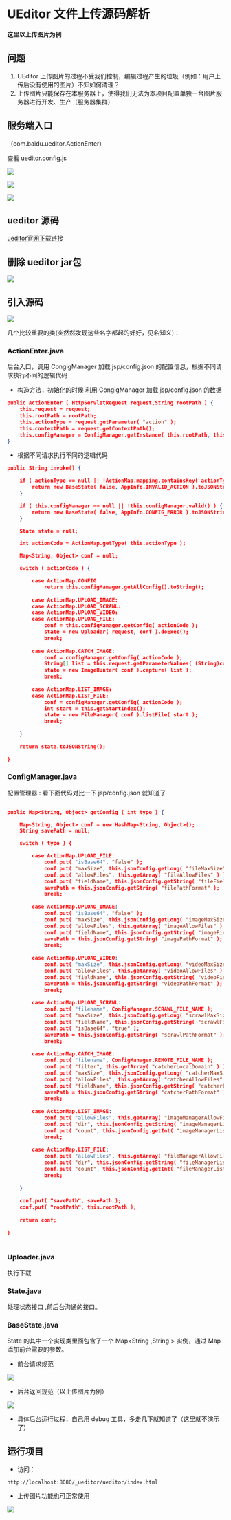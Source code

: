 # UEditor 文件上传源码解析

**这里以上传图片为例**
    
## 问题
    
1. UEditor 上传图片的过程不受我们控制，编辑过程产生的垃圾（例如：用户上传后没有使用的图片）不知如何清理？
2. 上传图片只能保存在本服务器上，使得我们无法为本项目配置单独一台图片服务器进行开发、生产（服务器集群）
    
## 服务端入口

（com.baidu.ueditor.ActionEnter）
    
查看 ueditor.config.js
    
![](https://gitee.com/eden2f/pic-hosting/raw/master/notes/20240121210215.png)
    
![](https://gitee.com/eden2f/pic-hosting/raw/master/notes/20240121210242.png)
    
![](https://gitee.com/eden2f/pic-hosting/raw/master/notes/20240121210302.png)
    
## ueditor 源码
    
[ueditor官网下载链接](http://ueditor.baidu.com/website/download.html)

## 删除 ueditor jar包

![](https://gitee.com/eden2f/pic-hosting/raw/master/notes/20240121210328.png)
    
## 引入源码
    
![](https://gitee.com/eden2f/pic-hosting/raw/master/notes/20240121210402.png)

几个比较重要的类(突然然发现这些名字都起的好好，见名知义)：
    
### ActionEnter.java

后台入口，调用 CongigManager 加载 jsp/config.json 的配置信息，根据不同请求执行不同的逻辑代码
  
* 构造方法，初始化的时候 利用 CongigManager 加载 jsp/config.json 的数据
     
``` json
public ActionEnter ( HttpServletRequest request,String rootPath ) {
    this.request = request;
    this.rootPath = rootPath;
    this.actionType = request.getParameter( "action" );
    this.contextPath = request.getContextPath();
    this.configManager = ConfigManager.getInstance( this.rootPath, this.contextPath, request.getRequestURI() );
}
```
        
* 根据不同请求执行不同的逻辑代码
        
``` json
public String invoke() {

    if ( actionType == null || !ActionMap.mapping.containsKey( actionType ) ) {
        return new BaseState( false, AppInfo.INVALID_ACTION ).toJSONString();
    }

    if ( this.configManager == null || !this.configManager.valid() ) {
        return new BaseState( false, AppInfo.CONFIG_ERROR ).toJSONString();
    }

    State state = null;

    int actionCode = ActionMap.getType( this.actionType );

    Map<String, Object> conf = null;

    switch ( actionCode ) {

        case ActionMap.CONFIG:
            return this.configManager.getAllConfig().toString();
            
        case ActionMap.UPLOAD_IMAGE:
        case ActionMap.UPLOAD_SCRAWL:
        case ActionMap.UPLOAD_VIDEO:
        case ActionMap.UPLOAD_FILE:
            conf = this.configManager.getConfig( actionCode );
            state = new Uploader( request, conf ).doExec();
            break;
            
        case ActionMap.CATCH_IMAGE:
            conf = configManager.getConfig( actionCode );
            String[] list = this.request.getParameterValues( (String)conf.get( "fieldName" ) );
            state = new ImageHunter( conf ).capture( list );
            break;
            
        case ActionMap.LIST_IMAGE:
        case ActionMap.LIST_FILE:
            conf = configManager.getConfig( actionCode );
            int start = this.getStartIndex();
            state = new FileManager( conf ).listFile( start );
            break;
            
    }

    return state.toJSONString();
    
}

```
        
### ConfigManager.java
        
配置管理器 : 看下面代码对比一下 jsp/config.json 就知道了
        
``` json
    
public Map<String, Object> getConfig ( int type ) {

    Map<String, Object> conf = new HashMap<String, Object>();
    String savePath = null;

    switch ( type ) {

        case ActionMap.UPLOAD_FILE:
            conf.put( "isBase64", "false" );
            conf.put( "maxSize", this.jsonConfig.getLong( "fileMaxSize" ) );
            conf.put( "allowFiles", this.getArray( "fileAllowFiles" ) );
            conf.put( "fieldName", this.jsonConfig.getString( "fileFieldName" ) );
            savePath = this.jsonConfig.getString( "filePathFormat" );
            break;
            
        case ActionMap.UPLOAD_IMAGE:
            conf.put( "isBase64", "false" );
            conf.put( "maxSize", this.jsonConfig.getLong( "imageMaxSize" ) );
            conf.put( "allowFiles", this.getArray( "imageAllowFiles" ) );
            conf.put( "fieldName", this.jsonConfig.getString( "imageFieldName" ) );
            savePath = this.jsonConfig.getString( "imagePathFormat" );
            break;
            
        case ActionMap.UPLOAD_VIDEO:
            conf.put( "maxSize", this.jsonConfig.getLong( "videoMaxSize" ) );
            conf.put( "allowFiles", this.getArray( "videoAllowFiles" ) );
            conf.put( "fieldName", this.jsonConfig.getString( "videoFieldName" ) );
            savePath = this.jsonConfig.getString( "videoPathFormat" );
            break;
            
        case ActionMap.UPLOAD_SCRAWL:
            conf.put( "filename", ConfigManager.SCRAWL_FILE_NAME );
            conf.put( "maxSize", this.jsonConfig.getLong( "scrawlMaxSize" ) );
            conf.put( "fieldName", this.jsonConfig.getString( "scrawlFieldName" ) );
            conf.put( "isBase64", "true" );
            savePath = this.jsonConfig.getString( "scrawlPathFormat" );
            break;
            
        case ActionMap.CATCH_IMAGE:
            conf.put( "filename", ConfigManager.REMOTE_FILE_NAME );
            conf.put( "filter", this.getArray( "catcherLocalDomain" ) );
            conf.put( "maxSize", this.jsonConfig.getLong( "catcherMaxSize" ) );
            conf.put( "allowFiles", this.getArray( "catcherAllowFiles" ) );
            conf.put( "fieldName", this.jsonConfig.getString( "catcherFieldName" ) + "[]" );
            savePath = this.jsonConfig.getString( "catcherPathFormat" );
            break;
            
        case ActionMap.LIST_IMAGE:
            conf.put( "allowFiles", this.getArray( "imageManagerAllowFiles" ) );
            conf.put( "dir", this.jsonConfig.getString( "imageManagerListPath" ) );
            conf.put( "count", this.jsonConfig.getInt( "imageManagerListSize" ) );
            break;
            
        case ActionMap.LIST_FILE:
            conf.put( "allowFiles", this.getArray( "fileManagerAllowFiles" ) );
            conf.put( "dir", this.jsonConfig.getString( "fileManagerListPath" ) );
            conf.put( "count", this.jsonConfig.getInt( "fileManagerListSize" ) );
            break;
            
    }
    
    conf.put( "savePath", savePath );
    conf.put( "rootPath", this.rootPath );
    
    return conf;
    
}
    
```
    
### Uploader.java
    
执行下载
    
### State.java
        
处理状态接口 ,前后台沟通的接口。
        
### BaseState.java
    
State 的其中一个实现类里面包含了一个 Map<String ,String > 实例，通过 Map 添加前台需要的参数。
        
* 前台请求规范

![](https://gitee.com/eden2f/pic-hosting/raw/master/notes/20240121210438.png)
        
* 后台返回规范（以上传图片为例）

![](https://gitee.com/eden2f/pic-hosting/raw/master/notes/20240121210549.png)

* 具体后台运行过程，自己用 debug 工具，多走几下就知道了（这里就不演示了）

## 运行项目
* 访问：

```
http://localhost:8080/_ueditor/ueditor/index.html
```
  
* 上传图片功能也可正常使用
      
![](https://gitee.com/eden2f/pic-hosting/raw/master/notes/20240121210614.png)